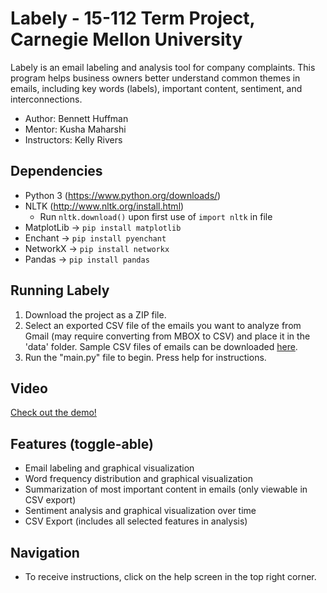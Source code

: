 # Labely - 15-112 Term Project, Carnegie Mellon University

Labely is an email labeling and analysis tool for company complaints. This program helps business owners better understand common themes in emails, including key words (labels), important content, sentiment, and interconnections.

* Author: Bennett Huffman
* Mentor: Kusha Maharshi
* Instructors: Kelly Rivers

## Dependencies
* Python 3 (https://www.python.org/downloads/)
* NLTK (http://www.nltk.org/install.html)
    - Run `nltk.download()` upon first use of `import nltk` in file
* MatplotLib &rarr; `pip install matplotlib`
* Enchant &rarr; `pip install pyenchant`
* NetworkX &rarr; `pip install networkx`
* Pandas &rarr; `pip install pandas`

## Running Labely
1. Download the project as a ZIP file.
2. Select an exported CSV file of the emails you want to analyze from Gmail (may require converting from MBOX to CSV) and place it in the 'data' folder. Sample CSV files of emails can be downloaded [here](https://drive.google.com/drive/folders/1UtdwyLho-S8gaU2K0bJ6m8TXxAeJbOSV?usp=sharing).
3. Run the "main.py" file to begin. Press help for instructions.

## Video
[Check out the demo!](https://youtube.com/)

## Features (toggle-able)
* Email labeling and graphical visualization
* Word frequency distribution and graphical visualization
* Summarization of most important content in emails (only viewable in CSV export)
* Sentiment analysis and graphical visualization over time
* CSV Export (includes all selected features in analysis)

## Navigation
* To receive instructions, click on the help screen in the top right corner.